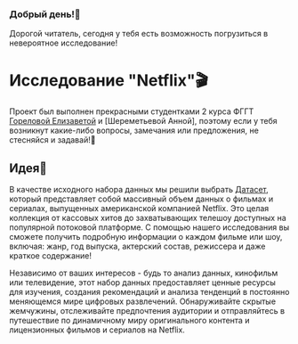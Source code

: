 ### Добрый день!🌺
Дорогой читатель, сегодня у тебя есть возможность погрузиться в невероятное исследование! 
# Исследование "Netflix"🎬
Проект был выполнен прекрасными студентками 2 курса ФГГТ [Гореловой Елизаветой](https://github.com/emgorelova) и [Шереметьевой Анной], поэтому если у тебя возникнут какие-либо вопросы, замечания или предложения, не стесняйся и задавай!🩷
## Идея💫
В качестве исходного набора данных мы решили выбрать [Датасет]([https://catalog.data.gov/dataset/electric-vehicle-population-data](https://www.kaggle.com/datasets/lovishbansal123/netflix-dataset/data)), который представляет собой массивный объем данных о фильмах и сериалах, выпущенных американской компанией Netflix. Это целая коллекция от кассовых хитов до захватывающих телешоу доступных на популярной потоковой платформе. С помощью нашего исследования вы сможете получить подробную информации о каждом фильме или шоу, включая:
жанр, 
год выпуска, 
актерский состав, 
режиссера 
и даже краткое содержание!

Независимо от ваших интересов - будь то анализ данных, кинофильм или телевидение, этот набор данных предоставляет ценные ресурсы для изучения, создания рекомендаций и анализа тенденций в постоянно меняющемся мире цифровых развлечений. Обнаруживайте скрытые жемчужины, отслеживайте предпочтения аудитории и отправляйтесь в путешествие по динамичному миру оригинального контента и лицензионных фильмов и сериалов на Netflix.

<!--
**emgorelova/emgorelova** is a ✨ _special_ ✨ repository because its `README.md` (this file) appears on your GitHub profile.

Here are some ideas to get you started:

- 🔭 I’m currently working on ...
- 🌱 I’m currently learning ...
- 👯 I’m looking to collaborate on ...
- 🤔 I’m looking for help with ...
- 💬 Ask me about ...
- 📫 How to reach me: ...
- 😄 Pronouns: ...
- ⚡ Fun fact: ...
-->
